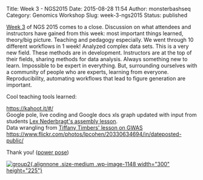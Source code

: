 Title: Week 3 - NGS2015
Date: 2015-08-28 11:54
Author: monsterbashseq
Category: Genomics Workshop
Slug: week-3-ngs2015
Status: published

[Week 3](http://angus.readthedocs.org/en/2015/week3.html) of NGS 2015
comes to a close. Discussion on what attendees and instructors have
gained from this week: most important things learned, theory/big
picture. Teaching and pedagogy especially. We went through 10 different
workflows in 1 week! Analyzed complex data sets. This is a very new
field. These methods are in development. Instructors are at the top of
their fields, sharing methods for data analysis. Always something new to
learn. Impossible to be expert in everything. But, surrounding ourselves
with a community of people who are experts, learning from everyone.
Reproducibility, automating workflows that lead to figure generation are
important.

Cool teaching tools learned:

<https://kahoot.it/#/>  
Google pole, live coding and Google docs xls graph updated with input
from students [Lex Nederbragt's assembly
lesson](https://monsterbashseq.wordpress.com/2015/08/25/genome-assembly-week-3-ngs-2015/).  
Data wrangling from [Tiffany Timbers' lesson on
GWAS](https://monsterbashseq.wordpress.com/2015/08/26/gwas-for-ngs-data-ngs2015/)  
https://www.flickr.com/photos/lpcohen/20330634694/in/dateposted-public/

Thank you! ([power
pose](http://www.businessinsider.com/power-pose-2013-5))

[![group2](https://monsterbashseq.files.wordpress.com/2015/08/group2.jpg?w=300){.alignnone
.size-medium .wp-image-1148 width="300"
height="225"}](https://monsterbashseq.files.wordpress.com/2015/08/group2.jpg)
